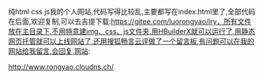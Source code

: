纯html css js我的个人网站,代码写得比较乱,主要都写在index.html里了,全部代码在后面,欢迎复制,可以去吉提下载:https://gitee.com/luorongyao/lry，所有文件放在主目录下,不用特意建img、css、js文件夹,用HBuilderX就可以运行了,用静态网页托管就可以上线网站了,还用搜狐畅言云评做了一个留言板,有问题可以在我的网站给我留言,会回复,网站:

http://www.rongyao.cloudns.ch/
